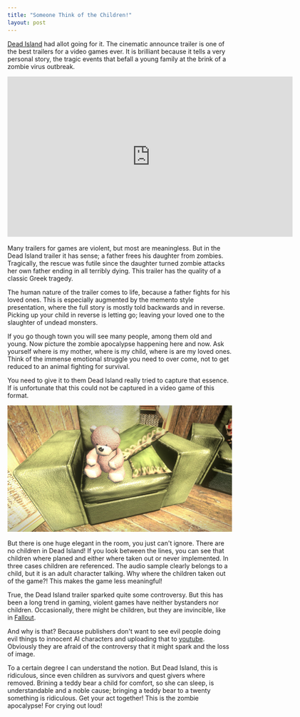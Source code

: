```yaml
---
title: "Someone Think of the Children!"
layout: post
---
```


[Dead Island][1] had allot going for it. The cinematic announce trailer is one of 
the best trailers for a video games ever. It is brilliant because it tells a 
very personal story, the tragic events that befall a young family at the brink
of a zombie virus outbreak. 

<object width="640" height="360">
    <param name="movie" value="http://www.youtube.com/v/lZqrG1bdGtg?version=3&amp;hl=en_US"></param>
    <param name="allowFullScreen" value="true"></param>
    <param name="allowscriptaccess" value="always"></param>
    <embed src="http://www.youtube.com/v/lZqrG1bdGtg?version=3&amp;hl=en_US" type="application/x-shockwave-flash" width="640" height="360" allowscriptaccess="always" allowfullscreen="true"></embed>
</object>

Many trailers for games are violent, but most are meaningless. But in the 
Dead Island trailer it has sense; a father frees his daughter from zombies. 
Tragically, the rescue was futile since the daughter turned zombie attacks
her own father ending in all terribly dying. This trailer has the quality of
a classic Greek tragedy. 

<!--more-->

The human nature of the trailer comes to life, because a father fights for 
his loved ones. This is especially augmented by the memento style presentation,
where the full story is mostly told backwards and in reverse. Picking up your
child in reverse is letting go; leaving your loved one to the slaughter of 
undead monsters.

If you go though town you will see many people, among them old and young. Now
picture the zombie apocalypse happening here and now. Ask yourself where is my
mother, where is my child, where is are my loved ones. Think of the immense 
emotional struggle you need to over come, not to get reduced to an animal fighting
for survival.

You need to give it to them Dead Island really tried to capture that essence. 
If is unfortunate that this could not be captured in a video game of this 
format.

<img src="/images/Dead_island_hotel_bungalow_15_teddy_bear.jpg" width="640" />

But there is one huge elegant in the room, you just can't ignore. There are 
no children in Dead Island! If you look between the lines, you can see that 
children where planed and either where taken out or never implemented. In three
cases children are referenced. The audio sample clearly belongs to a child, but
it is an adult character talking. Why where the children taken out of the 
game?! This makes the game less meaningful!

True, the Dead Island trailer sparked quite some controversy. But this has been 
a long trend in gaming, violent games have neither bystanders nor children. 
Occasionally, there might be children, but they are invincible, like in [Fallout][2]. 

And why is that? Because publishers don't want to see evil people doing evil 
things to innocent AI characters and uploading that to [youtube][3]. Obviously
they are afraid of the controversy that it might spark and the loss of image.

To a certain degree I can understand the notion. But Dead Island, this is 
ridiculous, since even children as survivors and quest givers where removed. 
Brining a teddy bear a child for comfort, so she can sleep, is understandable and
a noble cause; bringing a teddy bear to a twenty something is ridiculous. Get
your act together! This is the zombie apocalypse! For crying out loud!

[1]: http://www.deadislandgame.com
[2]: http://fallout.bethsoft.com
[3]: http://youtube.com
